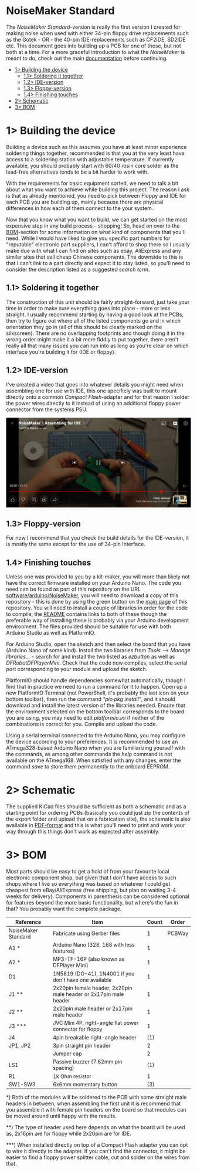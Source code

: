 # NoiseMaker Standard
The *NoiseMaker Standard*-version is really the first version I created for making noise when used with either 34-pin floppy drive replacements such as the Gotek - OR - the 40-pin IDE-replacements such as CF2IDE, SD2IDE etc. This document goes into building up a PCB for one of these, but not both at a time. For a more graceful introduction to what the *NoiseMaker* is meant to do, check out the main [documentation](https://github.com/tebl/NoiseMaker) before continuing.

- [1> Building the device](#1-building-the-device)
  - [1.1> Soldering it together](#11-soldering-it-together)
  - [1.2> IDE-version](#12-ide-version)
  - [1.3> Floppy-version](#13-floppy-version)
  - [1.4> Finishing touches](#14-finishing-touches)
- [2> Schematic](#2-schematic)
- [3> BOM](#3-bom)

# 1> Building the device
Building a device such as this assumes you have at least minor experience soldering things together, recommended is that you at the very least have access to a soldering station with adjustable temperature. If currently available, you should probably start with 60/40 rosin core solder as the lead-free alternatives tends to be a bit harder to work with.

With the requirements for basic equipment sorted, we need to talk a bit about what you want to achieve while building this project. The reason I ask is that as already mentioned, you need to pick between Floppy and IDE for each PCB you are building up, mainly because there are physical differences in how each of them connect to the your system. 

Now that you know what you want to build, we can get started on the most expensive step in any build process - shopping! So, head on over to the [BOM](#3-bom)-section for some information on what kind of components that you'll need. While I would have liked to give you specific part numbers for "reputable" electronic part suppliers, I can't afford to shop there so I usually make due with what I can find on sites such as ebay, AliExpress and any similar sites that sell cheap Chinese components. The downside to this is that I can't link to a part directly and expect it to stay listed, so you'll need to consider the description listed as a suggested *search term*.

## 1.1> Soldering it together
The construction of this unit should be fairly straight-forward, just take your time in order to make sure everything goes into place - more or less straight. I usually recommend starting by having a good look at the PCBs, then try to figure out where all of the listed components go and in which orientation they go in (all of this should be clearly marked on the silkscreen). There are no overlapping footprints and though doing it in the wrong order might make it a bit more fiddly to put together, there aren't really all that many issues you can run into as long as you're clear on which interface you're building it for (IDE or floppy). 

## 1.2> IDE-version
I've created a video that goes into whatever details you might need when assembling one for use with IDE, this one specificly was built to mount directly onto a common *Compact Flash*-adapter and for that reason I solder the power wires directly to it instead of using an additional floppy power connector from the systems PSU.

[![YouTube image](https://github.com/tebl/NoiseMaker/raw/main/gallery/noisemaker_ide_youtube.jpg)](https://youtu.be/f5QjovpGp8M)

## 1.3> Floppy-version
For now I recommend that you check the build details for the IDE-version, it is mostly the same except for the use of 34-pin Interface.

## 1.4> Finishing touches
Unless one was provided to you by a kit-maker, you will more than likely not have the correct firmware installed on your Arduino Nano. The code you need can be found as part of this repository on the URL [software/arduino/NoiseMaker](https://github.com/tebl/NoiseMaker/tree/main/software/arduino/NoiseMaker), you will need to download a copy of this repository - this is done by using the green button on the [main page](https://github.com/tebl/NoiseMaker) of this repository. You will need to install a couple of libraries in order for the code to compile, the [README](https://github.com/tebl/NoiseMaker/blob/main/software/arduino/NoiseMaker/README.md) contains links to both of these though the preferable way of installing these is probably via your Arduino development environment. The files provided should be suitable for use with both Arduino Studio as well as PlatformIO.

For Arduino Studio, open the sketch and then select the board that you have (Arduino Nano of some kind). Install the two libraries from *Tools* --> *Manage libraries...* - search for and install the two listed as *ezbutton* as well as *DFRobotDFPlayerMini*. Check that the code now compiles, select the serial port corresponding to your module and upload the sketch.

PlatformIO should handle dependencies somewhat automatically, though I find that in practice we need to run a command for it to happen. Open up a new PlatformIO Terminal (not PowerShell, it's probably the last icon on your bottom toolbar), then run the command *"pio pkg install"*, and it should download and install the latest version of the libraries needed. Ensure that the environment selected on the bottom toolbar corresponds to the board you are using, you may need to edit *platformio.ini* if neither of the combinations is correct for you. Compile and upload the code.

Using a serial terminal connected to the Arduino Nano, you may configure the device according to your preferences. It is recommended to use an ATmega328-based Arduino Nano when you are familiarizing yourself with the commands, as among other commands the *help* command is not available on the ATmega168. When satisfied with any changes, enter the command *save* to store them permanently to the onboard EEPROM.

# 2> Schematic
The supplied KiCad files should be sufficient as both a schematic and as a  starting point for ordering PCBs (basically you could just zip the contents of the export folder and upload that on a fabrication site), the schematic is also available in [PDF-format](https://github.com/tebl/NoiseMaker/tree/main/documentation/schematic) and this is what you'll need to print and work your way through this things don't work as expected after assembly.

# 3> BOM
Most parts should be easy to get a hold of from your favourite local electronic component shop, but given that I don't have access to such shops where I live so everything was based on whatever I could get cheapest from eBay/AliExpress (free shipping, but plan on waiting 3-4 weeks for delivery). Components in parenthesis can be considered optional for features beyond the more basic functionality, but where's the fun in that? You probably want the complete package.

| Reference             | Item                                                              | Count | Order  |
| --------------------- | ----------------------------------------------------------------- | ----- | ------ |
| NoiseMaker Standard   | Fabricate using Gerber files                                      |     1 | PCBWay
| A1 *                  | Arduino Nano (328, 168 with less features)                        |     1 |
| A2 *                  | MP3-TF-16P (also known as DFPlayer Mini)                          |     1 |
| D1                    | 1N5819 (DO-41), 1N4001 if you don't have one available            |     1 |
| J1 **                 | 2x20pin female header, 2x20pin male header or 2x17pin male header |     1 |
| J2 **                 | 2x20pin male header or 2x17pin male header                        |     1 |
| J3 ***                | JVC Mini 4P, right-angle flat power connector for floppy          |     1 |
| J4                    | 4pin breakable right-angle header                                 |    (1)|
| JP1, JP2              | 3pin straight pin header                                          |     2 |
|                       | Jumper cap                                                        |     2 |
| LS1                   | Passive buzzer (7.62mm pin spacing)                               |    (1)|
| R1                    | 1k Ohm resistor                                                   |     1 |
| SW1-SW3               | 6x6mm momentary button                                            |    (3)|

*) Both of the modules will be soldered to the PCB with some straight male headers in between, when assembling the first unit it is recommend that you assemble it with female pin headers on the board so that modules can be moved around until happy with the results.

**) The type of header used here depends on what the board will be used as, 2x16pin are for floppy while 2x20pin are for IDE.

***) When installed directly on top of a Compact Flash adapter you can opt to wire it directly to the adapter. If you can't find the connector, it might be easier to find a floppy power splitter cable, cut and solder on the wires from that.